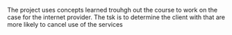 The project uses concepts learned trouhgh out the course to work on the case for the internet provider.
The tsk is to determine the client with that are more likely to cancel use of the services 
